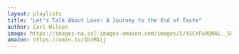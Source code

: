 ```yaml
---
layout: playlists
title: "Let's Talk About Love: A Journey to the End of Taste"
author: Carl Wilson
image: https://images-na.ssl-images-amazon.com/images/I/41CYFu9QN6L._SX363_BO1,204,203,200_.jpg
amazon: https://amzn.to/3biM1ij
---
```


